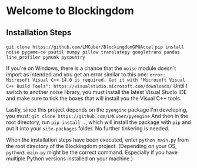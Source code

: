 # Welcome to Blockingdom
## Installation Steps
`git clone https://github.com/LMCuber/BlockingdomGPUAccel` 
`pip install noise pygame-ce psutil numpy pillow translatepy googletrans pandas line_profiler pymunk pycountry`

If you're on Windows, there is a chance that the `noise` module doesn't import as intended and you get an error similar to this one: `error: Microsoft Visual C++ 14.0 is required. Get it with "Microsoft Visual C++ Build Tools": https://visualstudio.microsoft.com/downloads/`
Until I switch to another noise library, you must install the latest Visual Studio IDE and make sure to tick the boxes that will install you the Visual C++ tools.

Lastly, since this project depends on the `pyengine` package I'm developing, you must:
`git clone https://github.com/LMCuber/pyengine`
And then in the root directory, run `pip install .`, which will install the package with `pip` and put it into your `site-packages` folder. No further tinkering is needed.

When the installation steps have been executed, enter `python main.py` from the root directory of the Blockingdom project. (Depending on your OS, `python3 main.py` might be the correct command. Especially if you have multiple Python versions installed on your machine.)
